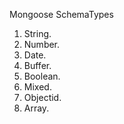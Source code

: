 Mongoose SchemaTypes
1. String.
2. Number.
3. Date.
4. Buffer.
5. Boolean.
6. Mixed.
7. Objectid.
8. Array.
